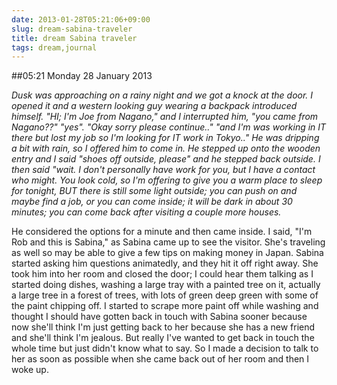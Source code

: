 ```yaml
---
date: 2013-01-28T05:21:06+09:00
slug: dream-sabina-traveler
title: dream Sabina traveler
tags: dream,journal
---
```


##05:21 Monday 28 January 2013

_Dusk was approaching on a rainy night and we got a knock at the door. I opened it and a western looking guy wearing a backpack introduced himself. "HI; I'm Joe from Nagano," and I interrupted him, "you came from Nagano??" "yes". "Okay sorry please continue.." "and I'm was working in IT there but lost my job so I'm looking for IT work in Tokyo.." He was dripping a bit with rain, so I offered him to come in. He stepped up onto the wooden entry and I said "shoes off outside, please" and he stepped back outside. I then said "wait. I don't personally have work for you, but I have a contact who might. You look cold, so I'm offering to give you a warm place to sleep for tonight, BUT there is still some light outside; you can push on and maybe find a job, or you can come inside; it will be dark in about 30 minutes; you can come back after visiting a couple more houses._

He considered the options for a minute and then came inside. I said, "I'm Rob and this is Sabina," as Sabina came up to see the visitor. She's traveling as well so may be able to give a few tips on making money in Japan.
Sabina started asking him questions animatedly, and they hit it off right away. She took him into her room and closed the door; I could hear them talking as I started doing dishes, washing a large tray with a painted tree on it, actually a large tree in a forest of trees, with lots of green deep green with some of the paint chipping off. I started to scrape more paint off while washing and thought I should have gotten back in touch with Sabina sooner because now she'll think I'm just getting back to her because she has a new friend and she'll think I'm jealous. But really I've wanted to get back in touch the whole time but just didn't know what to say. So I made a decision to talk to her as soon as possible when she came back out of her room and then I woke up.
